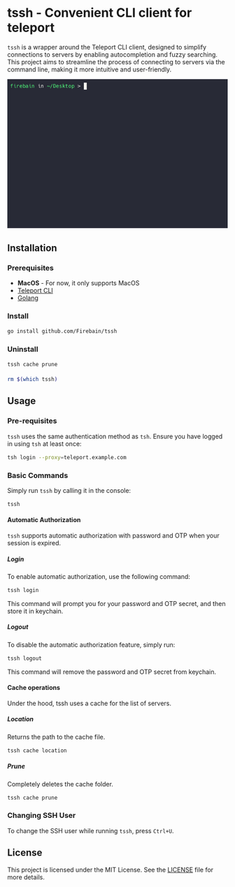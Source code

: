 # tssh - Convenient CLI client for teleport

`tssh` is a wrapper around the Teleport CLI client, designed to simplify connections to servers by enabling autocompletion and fuzzy searching. This project aims to streamline the process of connecting to servers via the command line, making it more intuitive and user-friendly.

![tssh](./preview.gif)

## Installation

### Prerequisites

- **MacOS** - For now, it only supports MacOS
- [Teleport CLI](https://goteleport.com/docs/installation/)
- [Golang](https://go.dev/dl/)

### Install

```sh
go install github.com/Firebain/tssh
```

### Uninstall

```sh
tssh cache prune

rm $(which tssh)
```

## Usage

### Pre-requisites

`tssh` uses the same authentication method as `tsh`. Ensure you have logged in using `tsh` at least once:

```sh
tsh login --proxy=teleport.example.com
```

### Basic Commands

Simply run `tssh` by calling it in the console:

```sh
tssh
```

#### Automatic Authorization

`tssh` supports automatic authorization with password and OTP when your session is expired.

##### Login

To enable automatic authorization, use the following command:

```sh
tssh login
```

This command will prompt you for your password and OTP secret, and then store it in keychain.

##### Logout

To disable the automatic authorization feature, simply run:

```sh
tssh logout
```

This command will remove the password and OTP secret from keychain.

#### Cache operations

Under the hood, tssh uses a cache for the list of servers.

##### Location

Returns the path to the cache file.

```sh
tssh cache location
```

##### Prune

Completely deletes the cache folder.

```sh
tssh cache prune
```

### Changing SSH User

To change the SSH user while running `tssh`, press `Ctrl+U`.

## License

This project is licensed under the MIT License. See the [LICENSE](./LICENSE.txt) file for more details.
